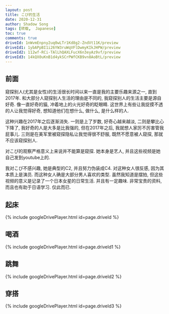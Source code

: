 ```yaml
---
layout: post
title: こぴ的生活
date: 2020-12-31
author: Shadow Song
tags: [转载,  Japanese]
toc: true
comments: true
driveId: 1nWvmEnpny2uq0wLTr1Kd8g2-ZndVt11K/preview
driveId1: 1ybAPpBI1i26YW3ruWqVFlDwmyKIkJHPW/preview
driveId2: 112wf-RCi-TAlLhQAXLFucX6n3eyAz9vf/preview
driveId3: 14kQX0uKnB1d4ykSCrPWfCKB9vn8AoBtL/preview
---
```



## 前面

窥探别人(尤其是女性)的生活很长时间以来一直是我的主要乐趣来源之一, 直到2017年.   和大部分人窥探别人生活的理由是不同的, 我窥探别人的生活主要是源自好奇.  像一直好奇的猫, 冲着地上的火光好奇的眨眼睛. 这世界上有些让我捉摸不透的人让我觉得好奇, 想知道他们在想什么, 做什么, 是什么样的人. 

这种兴趣在2017年之后逐渐消失. 一则是上了岁数, 好奇心越来越淡, 二则是攀比心下降了, 我好奇的人是大多是比我强的, 但在2017年之后, 我就想人家厉不厉害管我屁事儿. 三则是在美军里被窥探隐私让我觉得很不舒服, 既然不愿意被人窥探, 那就不应该窥探别人. 

对こぴ的观察严格意义上来说并不能算是窥探. 她本身是艺人, 并且这些视频是她自己发到youtube上的. 

我对こぴ不感兴趣, 她是典型的C2, 并且努力伪装成C4. 对这种女人很反感, 因为其本质上是演员. 而这种女人确是大部分男人喜欢的类型.  虽然我知道是摆拍, 但这些视频的意义是记录了一个日本女星的日常生活. 并且有一定趣味. 非常宝贵的资料, 而且也有助于日语学习. 仅此而已. 



## 起床

{% include googleDrivePlayer.html id=page.driveId %}

## 喝酒

{% include googleDrivePlayer.html id=page.driveId1 %}

## 跳舞

{% include googleDrivePlayer.html id=page.driveId2 %}

## 穿搭

{% include googleDrivePlayer.html id=page.driveId3 %}



